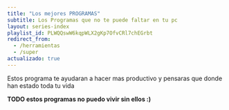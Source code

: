 ```yaml
---
title: "Los mejores PROGRAMAS"
subtitle: Los Programas que no te puede faltar en tu pc
layout: series-index
playlist_id: PLWQQswW6kqpWLX2gKp7OfvCRl7chEGrbt
redirect_from:
  - /herramientas
  - /super
actualizado: true
---
```


Estos programa te ayudaran a hacer mas productivo y pensaras que donde han estado toda tu vida

**TODO estos programas no puedo vivir sin ellos :)**

